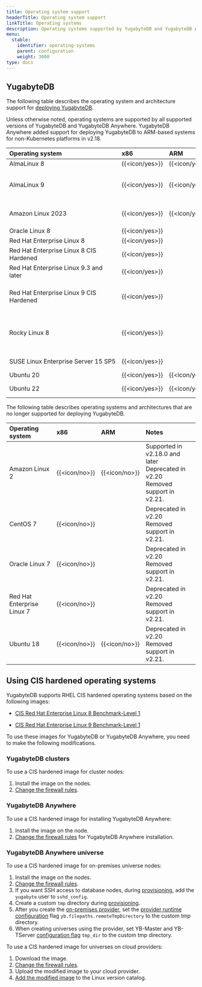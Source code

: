 ```yaml
---
title: Operating system support
headerTitle: Operating system support
linkTitle: Operating systems
description: Operating systems supported by YugabyteDB and YugabyteDB Anywhere.
menu:
  stable:
    identifier: operating-systems
    parent: configuration
    weight: 3000
type: docs
---
```


## YugabyteDB

The following table describes the operating system and architecture support for [deploying YugabyteDB](../../../deploy/manual-deployment/).

Unless otherwise noted, operating systems are supported by all supported versions of YugabyteDB and YugabyteDB Anywhere. YugabyteDB Anywhere added support for deploying YugabyteDB to ARM-based systems for non-Kubernetes platforms in v2.18.

| Operating system | x86            | ARM            | Notes |
| :--------------- | :------------- | :------------- | :---- |
| AlmaLinux 8      | {{<icon/yes>}} | {{<icon/yes>}} |       |
| AlmaLinux 9      | {{<icon/yes>}} | {{<icon/yes>}} | Default for YugabyteDB Anywhere-deployed nodes |
| Amazon Linux 2023 | {{<icon/yes>}} | {{<icon/yes>}} | Supported in v2024.2.3 and later |
| Oracle Linux 8   | {{<icon/yes>}} |                | |
| Red Hat Enterprise Linux 8 | {{<icon/yes>}} |      | |
| Red Hat Enterprise Linux 8 CIS Hardened | {{<icon/yes>}} |      | |
| Red Hat Enterprise Linux&nbsp;9.3 and later | {{<icon/yes>}} |  | |
| Red Hat Enterprise Linux&nbsp;9 CIS Hardened | {{<icon/yes>}} |  | Supported in v2.20.3 and later.  {{<tags/feature/ea idea="1716">}} |
| Rocky Linux 8    | {{<icon/yes>}} |                | Supported in v2.20.8, v2024.1.4, and v2024.2 and later. |
| SUSE&nbsp;Linux&nbsp;Enterprise&nbsp;Server&nbsp;15&nbsp;SP5 | {{<icon/yes>}} |     | {{<tags/feature/ea idea="886">}} |
| Ubuntu 20        | {{<icon/yes>}} | {{<icon/yes>}} |       |
| Ubuntu 22        | {{<icon/yes>}} | {{<icon/yes>}} | Supported in v2.18.5, v2.20.1 |

The following table describes operating systems and architectures that are no longer supported for deploying YugabyteDB.

| Operating system | x86            | ARM            | Notes |
| :--------------- | :------------- | :------------- | :---- |
| Amazon Linux 2   | {{<icon/no>}}  | {{<icon/no>}}  | Supported in v2.18.0 and later<br>Deprecated in v2.20<br> Removed support in v2.21. |
| CentOS 7         | {{<icon/no>}}  |                | Deprecated in v2.20<br> Removed support in v2.21. |
| Oracle Linux 7   | {{<icon/no>}}  |                | Deprecated in v2.20<br> Removed support in v2.21. |
| Red Hat Enterprise Linux 7 | {{<icon/no>}} |       | Deprecated in v2.20<br> Removed support in v2.21. |
| Ubuntu 18        | {{<icon/no>}}  | {{<icon/no>}}  | Deprecated in v2.20<br> Removed support in v2.21. |

## Using CIS hardened operating systems

YugabyteDB supports RHEL CIS hardened operating systems based on the following images:

- [CIS Red Hat Enterprise Linux 8 Benchmark-Level 1](https://aws.amazon.com/marketplace/pp/prodview-kg7ijztdpvfaw?sr=0-7&?ref=_ptnr_cis_website)

- [CIS Red Hat Enterprise Linux 9 Benchmark-Level 1](https://aws.amazon.com/marketplace/server/procurement?productId=fa2dc596-6685-4c0b-b258-3c415342c908)

To use these images for YugabyteDB or YugabyteDB Anywhere, you need to make the following modifications.

### YugabyteDB clusters

To use a CIS hardened image for cluster nodes:

1. Install the image on the nodes.
1. [Change the firewall rules](../default-ports/#firewall-changes-for-cis-hardened-images).

### YugabyteDB Anywhere

To use a CIS hardened image for installing YugabyteDB Anywhere:

1. Install the image on the node.
1. [Change the firewall rules](../../../yugabyte-platform/prepare/networking/#firewall-changes-for-cis-hardened-images) for YugabyteDB Anywhere installation.

### YugabyteDB Anywhere universe

To use a CIS hardened image for on-premises universe nodes:

1. Install the image on the nodes.
1. [Change the firewall rules](../default-ports/#firewall-changes-for-cis-hardened-images).
1. If you want SSH access to database nodes, during [provisioning](../../../yugabyte-platform/prepare/server-nodes-software/software-on-prem-manual/#pre-provision-nodes-manually), add the `yugabyte` user to `sshd_config`.
1. Create a custom `tmp` directory during [provisioning](../../../yugabyte-platform/prepare/server-nodes-software/software-on-prem-manual/#custom-tmp-directory-for-cis-hardened-rhel-8-or-9).
1. After you create the [on-premises provider](../../../yugabyte-platform/configure-yugabyte-platform/on-premises-provider/), set the [provider runtime configuration](../../../yugabyte-platform/administer-yugabyte-platform/manage-runtime-config/) flag `yb.filepaths.remoteTmpDirectory` to the custom tmp directory.
1. When creating universes using the provider, set YB-Master and YB-TServer [configuration flag](../../../yugabyte-platform/manage-deployments/edit-config-flags/) `tmp_dir` to the custom tmp directory.

To use a CIS hardened image for universes on cloud providers:

1. Download the image.
1. [Change the firewall rules](../default-ports/#firewall-changes-for-cis-hardened-images).
1. Upload the modified image to your cloud provider.
1. [Add the modified image](../../../yugabyte-platform/configure-yugabyte-platform/aws/) to the Linux version catalog.
